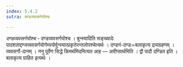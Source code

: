 ```yaml
---
index: 5.4.2
sutra: दण्डव्यवसर्गयोश्च

---
```

_दण्डव्यवसर्गयोश्च_ - दण्डव्यवसर्गयोश्च । बुन्स्यादिति सङ्ख्यादेः पादशताद्दण्जव्यवसर्गयोर्गम्ययोर्वुन्स्यात्प्रकृतेरन्तलोपश्चेत्यर्थः । दण्डनं-दण्डः=बलाकृत्य द्रव्यग्रहणम् । व्यवसर्गो-दानम् । ननु पूर्वेण सिद्धे किमर्थमिदमित्यत आह — अवीप्सार्थमिति । द्वौ पादौ दण्डित इति । बलाकृत्य ग्राहित इत्यर्थः । 